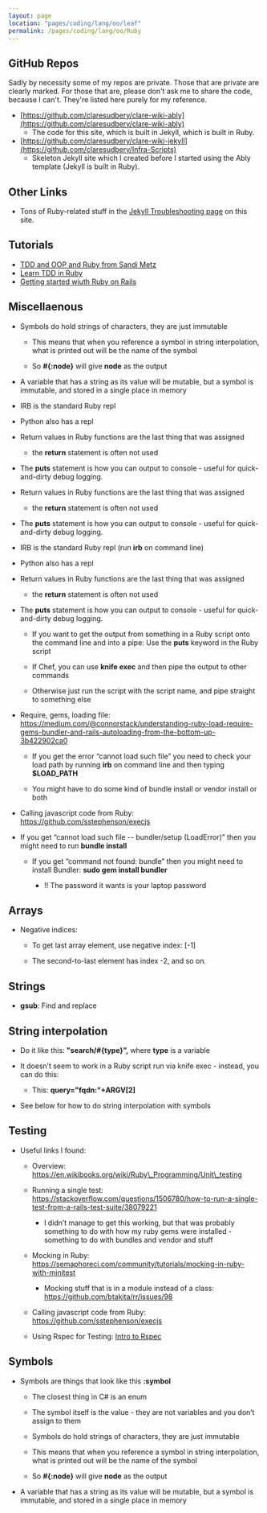 ```yaml
---
layout: page
location: "pages/coding/lang/oo/leaf"
permalink: /pages/coding/lang/oo/Ruby
---
```


## GitHub Repos 

Sadly by necessity some of my repos are private. Those that are private are clearly marked. For those that are, please don't ask me to share the code, because I can't. They're listed here purely for my reference.

- [https://github.com/claresudbery/clare-wiki-ably](https://github.com/claresudbery/clare-wiki-ably)
    - The code for this site, which is built in Jekyll, which is built in Ruby.
- [https://github.com/claresudbery/clare-wiki-jekyll](https://github.com/claresudbery/Infra-Scripts)
    - Skeleton Jekyll site which I created before I started using the Ably template (Jekyll is built in Ruby).

## Other Links

- Tons of Ruby-related stuff in the [Jekyll Troubleshooting page](/pages/coding/webdev/jekyll/Jekyll-Troubleshooting) on this site.

## Tutorials

- [TDD and OOP and Ruby from Sandi Metz](https://www.sandimetz.com/99bottles/sample)
- [Learn TDD in Ruby](https://medium.com/@micosmin/learn-tdd-in-ruby-in-5-easy-steps-3ab28014fec4)
- [Getting started wiuth Ruby on Rails](https://medium.com/@micosmin/learn-tdd-in-ruby-in-5-easy-steps-3ab28014fec4)

## Miscellaenous

  - Symbols do hold strings of characters, they are just immutable
    
      - This means that when you reference a symbol in string
        interpolation, what is printed out will be the name of the
        symbol
    
      - So **\#{:node}** will give **node** as the output

  - A variable that has a string as its value will be mutable, but a
    symbol is immutable, and stored in a single place in memory

  - IRB is the standard Ruby repl

  - Python also has a repl

  - Return values in Ruby functions are the last thing that was assigned
    - the **return** statement is often not used

  - The **puts** statement is how you can output to console - useful for
    quick-and-dirty debug logging.

  - Return values in Ruby functions are the last thing that was assigned
    - the **return** statement is often not used

  - The **puts** statement is how you can output to console - useful for
    quick-and-dirty debug logging.

  - IRB is the standard Ruby repl (run **irb** on command line)

  - Python also has a repl

  - Return values in Ruby functions are the last thing that was assigned
    - the **return** statement is often not used

  - The **puts** statement is how you can output to console - useful for
    quick-and-dirty debug logging.
    
      - If you want to get the output from something in a Ruby script
        onto the command line and into a pipe: Use the **puts** keyword
        in the Ruby script
    
      - If Chef, you can use **knife exec** and then pipe the output to
        other commands
    
      - Otherwise just run the script with the script name, and pipe
        straight to something else

  - Require, gems, loading file:
    [<span class="underline">https://medium.com/@connorstack/understanding-ruby-load-require-gems-bundler-and-rails-autoloading-from-the-bottom-up-3b422902ca0</span>](https://medium.com/@connorstack/understanding-ruby-load-require-gems-bundler-and-rails-autoloading-from-the-bottom-up-3b422902ca0)
    
      - If you get the error “cannot load such file” you need to check
        your load path by running **irb** on command line and then
        typing **$LOAD\_PATH**
    
      - You might have to do some kind of bundle install or vendor
        install or both

  - Calling javascript code from Ruby:
    [<span class="underline">https://github.com/sstephenson/execjs</span>](https://github.com/sstephenson/execjs)

  - If you get “cannot load such file -- bundler/setup (LoadError)” then
    you might need to run **bundle install**
    
      - If you get “command not found: bundle” then you might need to
        install Bundler: **sudo gem install bundler**
        
          - \!\! The password it wants is your laptop password

## Arrays

  - Negative indices:
    
      - To get last array element, use negative index: \[-1\]
    
      - The second-to-last element has index -2, and so on.

## Strings

  - **gsub**: Find and replace

## String interpolation 

  - Do it like this: **"search/\#{type}”,** where **type** is a variable

  - It doesn’t seem to work in a Ruby script run via knife exec -
    instead, you can do this:
    
      - This: **query="fqdn:"+ARGV\[2\]**

  - See below for how to do string interpolation with symbols

## Testing

  - Useful links I found:
    
      - Overview:
        [<span class="underline">https://en.wikibooks.org/wiki/Ruby\_Programming/Unit\_testing</span>](https://en.wikibooks.org/wiki/Ruby_Programming/Unit_testing)
    
      - Running a single test:
        [<span class="underline">https://stackoverflow.com/questions/1506780/how-to-run-a-single-test-from-a-rails-test-suite/38079221</span>](https://stackoverflow.com/questions/1506780/how-to-run-a-single-test-from-a-rails-test-suite/38079221)
        
          - I didn’t manage to get this working, but that was probably
            something to do with how my ruby gems were installed -
            something to do with bundles and vendor and stuff
    
      - Mocking in Ruby:
        [<span class="underline">https://semaphoreci.com/community/tutorials/mocking-in-ruby-with-minitest</span>](https://semaphoreci.com/community/tutorials/mocking-in-ruby-with-minitest)
        
          - Mocking stuff that is in a module instead of a class:
            [<span class="underline">https://github.com/btakita/rr/issues/98</span>](https://github.com/btakita/rr/issues/98)
    
      - Calling javascript code from Ruby:
        [<span class="underline">https://github.com/sstephenson/execjs</span>](https://github.com/sstephenson/execjs)

      - Using Rspec for Testing: [Intro to Rspec](https://www.rubyguides.com/2018/07/rspec-tutorial/)

## Symbols

  - Symbols are things that look like this **:symbol**
    
      - The closest thing in C\# is an enum
    
      - The symbol itself is the value - they are not variables and you
        don’t assign to them
    
      - Symbols do hold strings of characters, they are just immutable
    
      - This means that when you reference a symbol in string
        interpolation, what is printed out will be the name of the
        symbol
    
      - So **\#{:node}** will give **node** as the output

  - A variable that has a string as its value will be mutable, but a
    symbol is immutable, and stored in a single place in memory





